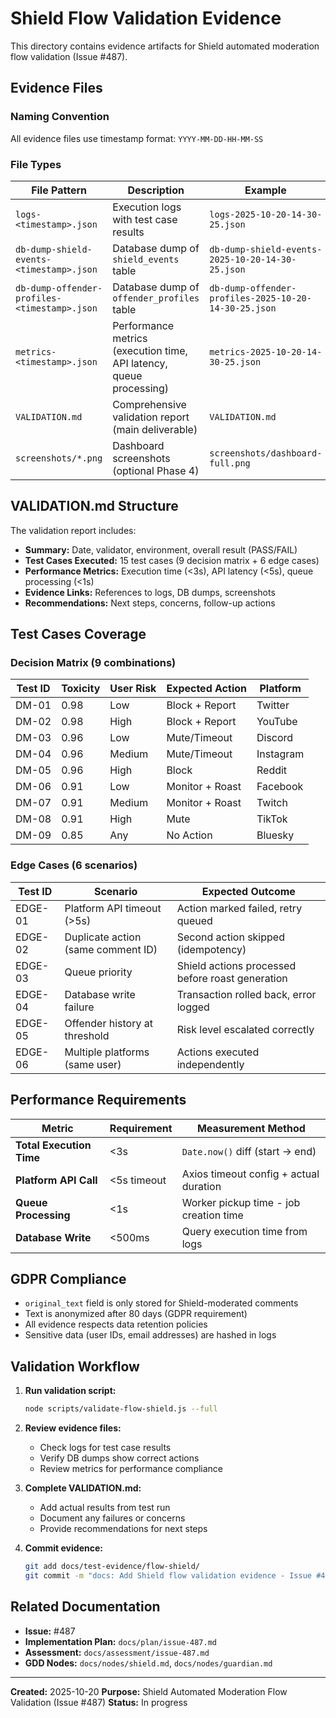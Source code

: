 # Shield Flow Validation Evidence

This directory contains evidence artifacts for Shield automated moderation flow validation (Issue #487).

## Evidence Files

### Naming Convention

All evidence files use timestamp format: `YYYY-MM-DD-HH-MM-SS`

### File Types

| File Pattern | Description | Example |
|--------------|-------------|---------|
| `logs-<timestamp>.json` | Execution logs with test case results | `logs-2025-10-20-14-30-25.json` |
| `db-dump-shield-events-<timestamp>.json` | Database dump of `shield_events` table | `db-dump-shield-events-2025-10-20-14-30-25.json` |
| `db-dump-offender-profiles-<timestamp>.json` | Database dump of `offender_profiles` table | `db-dump-offender-profiles-2025-10-20-14-30-25.json` |
| `metrics-<timestamp>.json` | Performance metrics (execution time, API latency, queue processing) | `metrics-2025-10-20-14-30-25.json` |
| `VALIDATION.md` | Comprehensive validation report (main deliverable) | `VALIDATION.md` |
| `screenshots/*.png` | Dashboard screenshots (optional Phase 4) | `screenshots/dashboard-full.png` |

## VALIDATION.md Structure

The validation report includes:

- **Summary:** Date, validator, environment, overall result (PASS/FAIL)
- **Test Cases Executed:** 15 test cases (9 decision matrix + 6 edge cases)
- **Performance Metrics:** Execution time (<3s), API latency (<5s), queue processing (<1s)
- **Evidence Links:** References to logs, DB dumps, screenshots
- **Recommendations:** Next steps, concerns, follow-up actions

## Test Cases Coverage

### Decision Matrix (9 combinations)

| Test ID | Toxicity | User Risk | Expected Action | Platform |
|---------|----------|-----------|----------------|----------|
| DM-01 | 0.98 | Low | Block + Report | Twitter |
| DM-02 | 0.98 | High | Block + Report | YouTube |
| DM-03 | 0.96 | Low | Mute/Timeout | Discord |
| DM-04 | 0.96 | Medium | Mute/Timeout | Instagram |
| DM-05 | 0.96 | High | Block | Reddit |
| DM-06 | 0.91 | Low | Monitor + Roast | Facebook |
| DM-07 | 0.91 | Medium | Monitor + Roast | Twitch |
| DM-08 | 0.91 | High | Mute | TikTok |
| DM-09 | 0.85 | Any | No Action | Bluesky |

### Edge Cases (6 scenarios)

| Test ID | Scenario | Expected Outcome |
|---------|----------|------------------|
| EDGE-01 | Platform API timeout (>5s) | Action marked failed, retry queued |
| EDGE-02 | Duplicate action (same comment ID) | Second action skipped (idempotency) |
| EDGE-03 | Queue priority | Shield actions processed before roast generation |
| EDGE-04 | Database write failure | Transaction rolled back, error logged |
| EDGE-05 | Offender history at threshold | Risk level escalated correctly |
| EDGE-06 | Multiple platforms (same user) | Actions executed independently |

## Performance Requirements

| Metric | Requirement | Measurement Method |
|--------|-------------|-------------------|
| **Total Execution Time** | <3s | `Date.now()` diff (start → end) |
| **Platform API Call** | <5s timeout | Axios timeout config + actual duration |
| **Queue Processing** | <1s | Worker pickup time - job creation time |
| **Database Write** | <500ms | Query execution time from logs |

## GDPR Compliance

- `original_text` field is only stored for Shield-moderated comments
- Text is anonymized after 80 days (GDPR requirement)
- All evidence respects data retention policies
- Sensitive data (user IDs, email addresses) are hashed in logs

## Validation Workflow

1. **Run validation script:**
   ```bash
   node scripts/validate-flow-shield.js --full
   ```

2. **Review evidence files:**
   - Check logs for test case results
   - Verify DB dumps show correct actions
   - Review metrics for performance compliance

3. **Complete VALIDATION.md:**
   - Add actual results from test run
   - Document any failures or concerns
   - Provide recommendations for next steps

4. **Commit evidence:**
   ```bash
   git add docs/test-evidence/flow-shield/
   git commit -m "docs: Add Shield flow validation evidence - Issue #487"
   ```

## Related Documentation

- **Issue:** #487
- **Implementation Plan:** `docs/plan/issue-487.md`
- **Assessment:** `docs/assessment/issue-487.md`
- **GDD Nodes:** `docs/nodes/shield.md`, `docs/nodes/guardian.md`

---

**Created:** 2025-10-20
**Purpose:** Shield Automated Moderation Flow Validation (Issue #487)
**Status:** In progress
